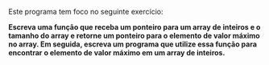 Este programa tem foco no seguinte exercício: 

**Escreva uma função que receba um ponteiro para um array de inteiros e o tamanho do array e retorne um ponteiro para o elemento de valor máximo no array. Em seguida, escreva um programa que utilize essa função para encontrar o elemento de valor máximo em um array de inteiros.**
